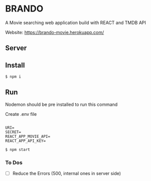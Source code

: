 # BRANDO

A Movie searching web application build with REACT and TMDB API

Website: https://brando-movie.herokuapp.com/

## Server

## Install

```sh
$ npm i
```

## Run

Nodemon should be pre installed to run this command

Create .env file

```text

URI=
SECRET=
REACT_APP_MOVIE_API= 
REACT_APP_API_KEY=

```

```sh
$ npm start
```

### To Dos

- [ ] Reduce the Errors (500, internal ones in server side)
